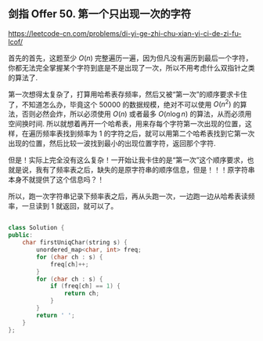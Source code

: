 ## 剑指 Offer 50. 第一个只出现一次的字符

https://leetcode-cn.com/problems/di-yi-ge-zhi-chu-xian-yi-ci-de-zi-fu-lcof/

首先的首先，这题至少 $O(n)$ 完整遍历一遍，因为但凡没有遍历到最后一个字符，你都无法完全掌握某个字符到底是不是出现了一次，所以不用考虑什么双指针之类的算法了.

第一次想得太复杂了，打算用哈希表存频率，然后又被“第一次”的顺序要求卡住了，不知道怎么办，毕竟这个 50000 的数据规模，绝对不可以使用 $O(n^2)$ 的算法，否则必然会炸，所以必须使用 $O(n)$ 或者最多 $O(n\log n)$ 的算法，从而必须用空间换时间. 所以就想着再开一个哈希表，用来存每个字符第一次出现的位置，这样，在遍历频率表找到频率为 1 的字符之后，就可以用第二个哈希表找到它第一次出现的位置，然后比较一波找到最小的出现位置字符，返回那个字符.

但是！实际上完全没有这么复杂！一开始让我卡住的是“第一次”这个顺序要求，也就是说，我有了频率表之后，缺失的是原字符串的顺序信息，但是！！！原字符串本身不就提供了这个信息吗？！

所以，跑一次字符串记录下频率表之后，再从头跑一次，一边跑一边从哈希表读频率，一旦读到 1 就返回，就可以了。

```cpp

class Solution {
public:
    char firstUniqChar(string s) {
        unordered_map<char, int> freq;
        for (char ch : s) {
            freq[ch]++;
        }
        for (char ch : s) {
            if (freq[ch] == 1) {
                return ch;
            }
        }
        return ' ';
    }
};
```

